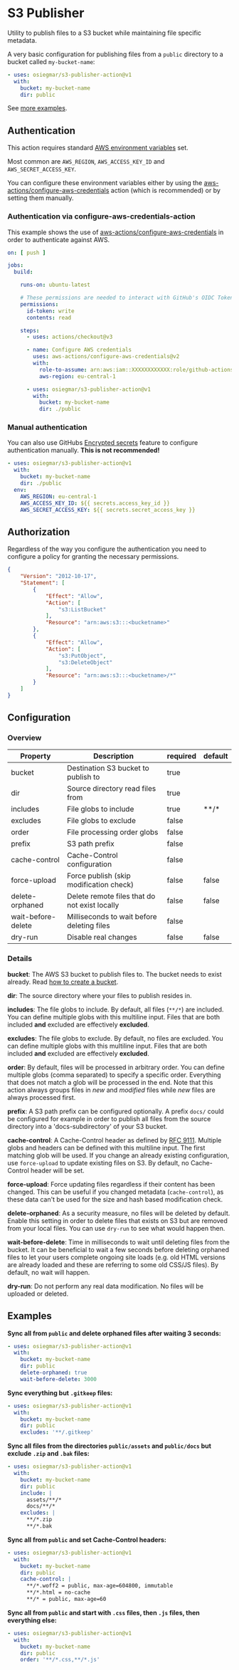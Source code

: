 # S3 Publisher

Utility to publish files to a S3 bucket while maintaining file specific metadata.

A very basic configuration for publishing files from a `public` directory to a
bucket called `my-bucket-name`:

```yaml
- uses: osiegmar/s3-publisher-action@v1
  with:
    bucket: my-bucket-name
    dir: public
```

See [more examples](#examples).

## Authentication

This action requires
standard [AWS environment variables](https://docs.aws.amazon.com/sdkref/latest/guide/settings-reference.html#EVarSettings)
set.

Most common are `AWS_REGION`, `AWS_ACCESS_KEY_ID` and `AWS_SECRET_ACCESS_KEY`.

You can configure these environment variables either by using the
[aws-actions/configure-aws-credentials](https://github.com/marketplace/actions/configure-aws-credentials-action-for-github-actions)
action (which is recommended) or by setting them manually.

### Authentication via configure-aws-credentials-action

This example shows the use
of [aws-actions/configure-aws-credentials](https://github.com/marketplace/actions/configure-aws-credentials-action-for-github-actions)
in order to authenticate against AWS.

```yaml
on: [ push ]

jobs:
  build:

    runs-on: ubuntu-latest

    # These permissions are needed to interact with GitHub's OIDC Token endpoint.
    permissions:
      id-token: write
      contents: read

    steps:
      - uses: actions/checkout@v3

      - name: Configure AWS credentials
        uses: aws-actions/configure-aws-credentials@v2
        with:
          role-to-assume: arn:aws:iam::XXXXXXXXXXXX:role/github-actions
          aws-region: eu-central-1

      - uses: osiegmar/s3-publisher-action@v1
        with:
          bucket: my-bucket-name
          dir: ./public
```

### Manual authentication

You can also use
GitHubs [Encrypted secrets](https://docs.github.com/de/actions/security-guides/encrypted-secrets)
feature to configure authentication manually. **This is not recommended!**

```yaml
- uses: osiegmar/s3-publisher-action@v1
  with:
    bucket: my-bucket-name
    dir: ./public
  env:
    AWS_REGION: eu-central-1
    AWS_ACCESS_KEY_ID: ${{ secrets.access_key_id }}
    AWS_SECRET_ACCESS_KEY: ${{ secrets.secret_access_key }}
```

## Authorization

Regardless of the way you configure the authentication you need to configure
a policy for granting the necessary permissions.

```json
{
    "Version": "2012-10-17",
    "Statement": [
        {
            "Effect": "Allow",
            "Action": [
                "s3:ListBucket"
            ],
            "Resource": "arn:aws:s3:::<bucketname>"
        },
        {
            "Effect": "Allow",
            "Action": [
                "s3:PutObject",
                "s3:DeleteObject"
            ],
            "Resource": "arn:aws:s3:::<bucketname>/*"
        }
    ]
}
```

## Configuration

### Overview

| Property           | Description                                   | required | default |
|--------------------|-----------------------------------------------|----------|---------|
| bucket             | Destination S3 bucket to publish to           | true     |         |
| dir                | Source directory read files from              | true     |         |
| includes           | File globs to include                         | true     | \*\*/\* |
| excludes           | File globs to exclude                         | false    |         |
| order              | File processing order globs                   | false    |         |
| prefix             | S3 path prefix                                | false    |         |
| cache-control      | Cache-Control configuration                   | false    |         |
| force-upload       | Force publish (skip modification check)       | false    | false   |
| delete-orphaned    | Delete remote files that do not exist locally | false    | false   |
| wait-before-delete | Milliseconds to wait before deleting files    | false    |         |
| dry-run            | Disable real changes                          | false    | false   |

### Details

**bucket**: The AWS S3 bucket to publish files to. The bucket needs to exist already.
Read [how to create a bucket](https://docs.aws.amazon.com/AmazonS3/latest/userguide/creating-bucket.html).

**dir**: The source directory where your files to publish resides in.

**includes**: The file globs to include. By default, all files (`**/*`) are included.
You can define multiple globs with this multiline input.
Files that are both included **and** excluded are effectively **excluded**.

**excludes**: The file globs to exclude. By default, no files are excluded.
You can define multiple globs with this multiline input.
Files that are both included **and** excluded are effectively **excluded**.

**order**: By default, files will be processed in arbitrary order. You can define multiple
globs (comma separated) to specify a specific order. Everything that does not match a glob
will be processed in the end.
Note that this action always groups files in *new* and *modified* files while *new* files
are always processed first.

**prefix**: A S3 path prefix can be configured optionally. A prefix `docs/` could be configured
for example in order to publish all files from the source directory into a 'docs-subdirectory' of
your S3 bucket.

**cache-control**: A Cache-Control header as defined
by [RFC 9111](https://datatracker.ietf.org/doc/rfc9111/).
Multiple globs and headers can be defined with this multiline input. The first matching glob will be
used.
If you change an already existing configuration, use `force-upload` to update existing files on S3.
By default, no Cache-Control header will be set.

**force-upload**: Force updating files regardless if their content has been changed. This can
be useful if you changed metadata (`cache-control`), as these data can't be used for the
size and hash based modification check.

**delete-orphaned**: As a security measure, no files will be deleted by default. Enable this
setting in order to delete files that exists on S3 but are removed from your local files.
You can use `dry-run` to see what would happen then.

**wait-before-delete**: Time in milliseconds to wait until deleting files from the bucket.
It can be beneficial to wait a few seconds before deleting orphaned files to let your users
complete ongoing site loads (e.g. old HTML versions are already loaded and these are referring to
some old CSS/JS files). By default, no wait will happen.

**dry-run**: Do not perform any real data modification. No files will be uploaded or deleted.

## Examples

**Sync all from `public` and delete orphaned files after waiting 3 seconds:**

```yaml
- uses: osiegmar/s3-publisher-action@v1
  with:
    bucket: my-bucket-name
    dir: public
    delete-orphaned: true
    wait-before-delete: 3000
```

**Sync everything but `.gitkeep` files:**

```yaml
- uses: osiegmar/s3-publisher-action@v1
  with:
    bucket: my-bucket-name
    dir: public
    excludes: '**/.gitkeep'
```

**Sync all files from the directories `public/assets` and `public/docs` but exclude `.zip`
and `.bak` files:**

```yaml
- uses: osiegmar/s3-publisher-action@v1
  with:
    bucket: my-bucket-name
    dir: public
    include: |
      assets/**/*
      docs/**/*
    excludes: |
      **/*.zip
      **/*.bak
```

**Sync all from `public` and set Cache-Control headers:**

```yaml
- uses: osiegmar/s3-publisher-action@v1
  with:
    bucket: my-bucket-name
    dir: public
    cache-control: |
      **/*.woff2 = public, max-age=604800, immutable
      **/*.html = no-cache
      **/* = public, max-age=60
```

**Sync all from `public` and start with `.css` files, then `.js` files, then everything else:**

```yaml
- uses: osiegmar/s3-publisher-action@v1
  with:
    bucket: my-bucket-name
    dir: public
    order: '**/*.css,**/*.js'
```
